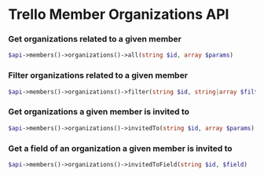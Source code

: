 Trello Member Organizations API
======================

### Get organizations related to a given member
```php
$api->members()->organizations()->all(string $id, array $params)
```

### Filter organizations related to a given member
```php
$api->members()->organizations()->filter(string $id, string|array $filter)
```

### Get organizations a given member is invited to
```php
$api->members()->organizations()->invitedTo(string $id, array $params)
```

### Get a field of an organization a given member is invited to
```php
$api->members()->organizations()->invitedToField(string $id, $field)
```

